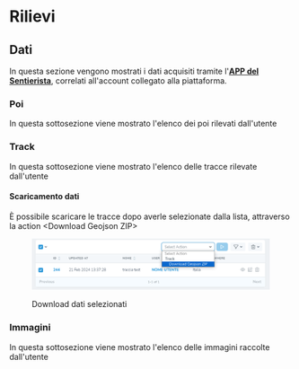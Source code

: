 # Rilievi

## Dati

In questa sezione vengono mostrati i dati acquisiti tramite l'[**APP del Sentierista**](../../piattaforma/app-del-sentierista.md), correlati all'account collegato alla piattaforma.

### Poi

In questa sottosezione viene mostrato l'elenco dei poi rilevati dall'utente

### Track

In questa sottosezione viene mostrato l'elenco delle tracce rilevate dall'utente

#### Scaricamento dati

È possibile scaricare le tracce dopo averle selezionate dalla lista, attraverso la action \<Download Geojson ZIP>

<figure><img src="../../.gitbook/assets/image.png" alt=""><figcaption><p>Download dati selezionati</p></figcaption></figure>

### Immagini

In questa sottosezione viene mostrato l'elenco delle immagini raccolte dall'utente
